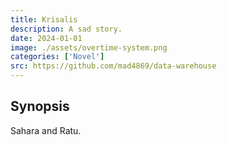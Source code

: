 ```yaml
---
title: Krisalis
description: A sad story.
date: 2024-01-01
image: ./assets/overtime-system.png
categories: ['Novel']
src: https://github.com/mad4869/data-warehouse
---
```

## Synopsis

Sahara and Ratu.
